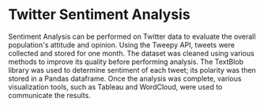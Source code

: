 # Twitter Sentiment Analysis
Sentiment Analysis can be performed on Twitter data to evaluate the overall population's attitude and opinion. Using the Tweepy API, tweets were collected and stored for one month. The dataset was cleaned using various methods to improve its quality before performing analysis. The TextBlob library was used to determine sentiment of each tweet; its polarity was then stored in a Pandas dataframe. Once the analysis was complete, various visualization tools, such as Tableau and WordCloud, were used to communicate the results.
